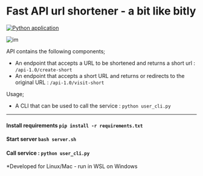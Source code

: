 # Fast API url shortener - a bit like bitly
[![Python application](https://github.com/RGGH/smurl/actions/workflows/python-app.yml/badge.svg)](https://github.com/RGGH/smurl/actions/workflows/python-app.yml)

![im](https://github.com/RGGH/url_shortener/blob/main/docs/2022-07-29%2016-57-30.gif)

API contains the following components; 
- An endpoint that accepts a URL to be shortened and returns a short url : `/api-1.0/create-short`
- An endpoint that accepts a short URL and returns or redirects to the original URL : `/api-1.0/visit-short`

Usage;
- A CLI that can be used to call the service : `python user_cli.py`

---

#### Install requirements `pip install -r requirements.txt`
#### Start server `bash server.sh`
#### Call service : `python user_cli.py` 

*Developed for Linux/Mac - run in WSL on Windows
